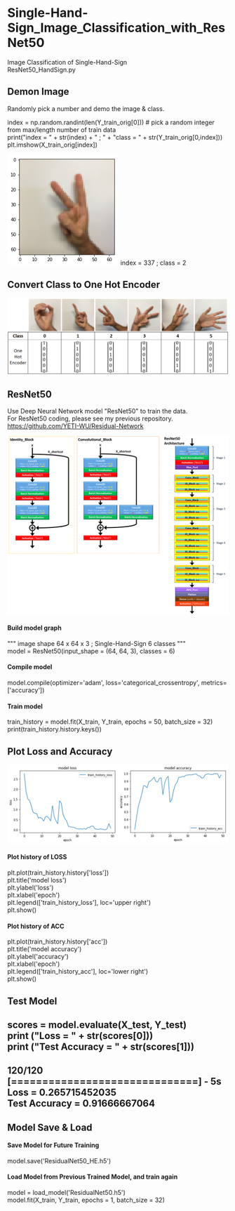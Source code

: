 # Single-Hand-Sign_Image_Classification_with_ResNet50  
Image Classification of Single-Hand-Sign  
ResNet50_HandSign.py  
  
## Demon Image  
Randomly pick a number and demo the image & class. 
  
index = np.random.randint(len(Y_train_orig[0])) # pick a random integer from max/length number of train data  
print("index = " + str(index) + " ; " + "class = " + str(Y_train_orig[0,index]))  
plt.imshow(X_train_orig[index])  
  
![](images/DemoIamge_index337class2.png)
index = 337 ; class = 2 
  
  
## Convert Class to One Hot Encoder  
![](images/sign_class.png)  
  
  
## ResNet50  
Use Deep Neural Network model "ResNet50" to train the data.  
For ResNet50 coding, please see my previous repository.  
https://github.com/YETI-WU/Residual-Network  
  
![](images/identity_convolutional_blocks_ResNets50_Architecture.png)  
  
#### Build model graph  
""" image shape 64 x 64 x 3 ; Single-Hand-Sign 6 classes """  
model = ResNet50(input_shape = (64, 64, 3), classes = 6)  
  
#### Compile model  
model.compile(optimizer='adam', loss='categorical_crossentropy', metrics=['accuracy'])  
  
#### Train model 
train_history = model.fit(X_train, Y_train, epochs = 50, batch_size = 32)  
print(train_history.history.keys())  
  
  
## Plot Loss and Accuracy 
![](images/Plot_LOSS_ACC.png)  
#### Plot history of LOSS  
plt.plot(train_history.history['loss'])  
plt.title('model loss')  
plt.ylabel('loss')  
plt.xlabel('epoch')  
plt.legend(['train_history_loss'], loc='upper right')  
plt.show()  

#### Plot history of ACC
plt.plot(train_history.history['acc'])  
plt.title('model accuracy')  
plt.ylabel('accuracy')  
plt.xlabel('epoch')  
plt.legend(['train_history_acc'], loc='lower right')  
plt.show()  

  
  
## Test Model
scores = model.evaluate(X_test, Y_test)  
print ("Loss = " + str(scores[0]))  
print ("Test Accuracy = " + str(scores[1]))  
--------------------------------------------------  
120/120 [==============================] - 5s     
Loss = 0.265715452035  
Test Accuracy = 0.91666667064  
--------------------------------------------------  
  
## Model Save & Load
#### Save Model for Future Training  
model.save('ResidualNet50_HE.h5')  
  
#### Load Model from Previous Trained Model, and train again  
model = load_model('ResidualNet50.h5')  
model.fit(X_train, Y_train, epochs = 1, batch_size = 32)  
  
  
  

